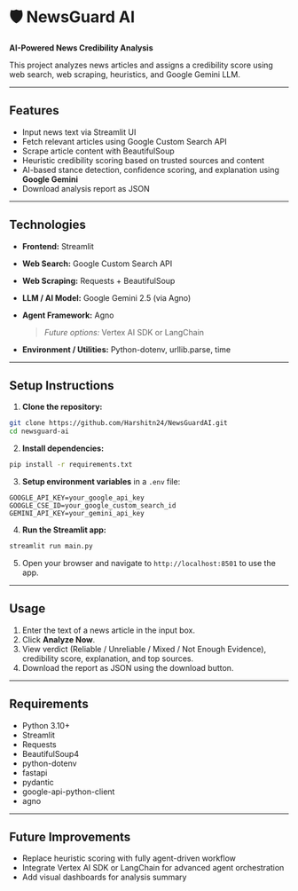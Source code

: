# 🛡️ NewsGuard AI

**AI-Powered News Credibility Analysis**

This project analyzes news articles and assigns a credibility score using web search, web scraping, heuristics, and Google Gemini LLM.

---

## **Features**

* Input news text via Streamlit UI
* Fetch relevant articles using Google Custom Search API
* Scrape article content with BeautifulSoup
* Heuristic credibility scoring based on trusted sources and content
* AI-based stance detection, confidence scoring, and explanation using **Google Gemini**
* Download analysis report as JSON

---

## **Technologies**

* **Frontend:** Streamlit
* **Web Search:** Google Custom Search API
* **Web Scraping:** Requests + BeautifulSoup
* **LLM / AI Model:** Google Gemini 2.5 (via Agno)
* **Agent Framework:** Agno

  > *Future options:* Vertex AI SDK or LangChain
* **Environment / Utilities:** Python-dotenv, urllib.parse, time

---

## **Setup Instructions**

1. **Clone the repository:**

```bash
git clone https://github.com/Harshitn24/NewsGuardAI.git
cd newsguard-ai
```

2. **Install dependencies:**

```bash
pip install -r requirements.txt
```

3. **Setup environment variables** in a `.env` file:

```env
GOOGLE_API_KEY=your_google_api_key
GOOGLE_CSE_ID=your_google_custom_search_id
GEMINI_API_KEY=your_gemini_api_key
```

4. **Run the Streamlit app:**

```bash
streamlit run main.py
```

5. Open your browser and navigate to `http://localhost:8501` to use the app.

---

## **Usage**

1. Enter the text of a news article in the input box.
2. Click **Analyze Now**.
3. View verdict (Reliable / Unreliable / Mixed / Not Enough Evidence), credibility score, explanation, and top sources.
4. Download the report as JSON using the download button.

---

## **Requirements**

* Python 3.10+
* Streamlit
* Requests
* BeautifulSoup4
* python-dotenv
* fastapi
* pydantic
* google-api-python-client
* agno

---

## **Future Improvements**

* Replace heuristic scoring with fully agent-driven workflow
* Integrate Vertex AI SDK or LangChain for advanced agent orchestration
* Add visual dashboards for analysis summary
